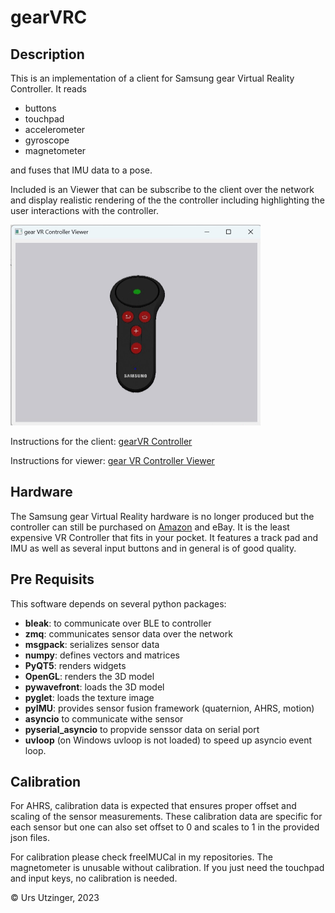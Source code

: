 # gearVRC 

## Description
This is an implementation of a client for Samsung gear Virtual Reality Controller. It reads

- buttons
- touchpad
- accelerometer
- gyroscope
- magnetometer

and fuses that IMU data to a pose.

Included is an Viewer that can be subscribe to the client over the network and display
realistic rendering of the the controller including highlighting the user interactions
with the controller.

<img src="./assets/gearVRCviewer.jpg" alt="gearVRC Viewer" width="400" height="321">

Instructions for the client: [gearVR Controller](./READMEclient.md)

Instructions for viewer: [gear VR Controller Viewer](./READMEviewer.md)

## Hardware
The Samsung gear Virtual Reality hardware is no longer produced but the controller can still be purchased on [Amazon](https://a.co/d/3ZQBLsD) and eBay. It is the least expensive VR Controller that fits in your pocket. It features a track pad and IMU as well as several input buttons and in general is of good quality.

## Pre Requisits
This software depends on several python packages:

- **bleak**: to communicate over BLE to controller
- **zmq**: communicates sensor data over the network 
- **msgpack**: serializes sensor data
- **numpy**: defines vectors and matrices
- **PyQT5**: renders widgets
- **OpenGL**: renders the 3D model
- **pywavefront**: loads the 3D model
- **pyglet**: loads the texture image
- **pyIMU**: provides sensor fusion framework (quaternion, AHRS, motion)
- **asyncio** to communicate withe sensor
- **pyserial_asyncio** to propvide senssor data on serial port
- **uvloop** (on Windows uvloop is not loaded) to speed up asyncio event loop.


## Calibration
For AHRS, calibration data is expected that ensures proper offset and scaling of the sensor measurements. These calibration data are specific for each sensor but one can also set offset to 0 and scales to 1 in the provided json files.

For calibration please check freeIMUCal in my repositories.
The magnetometer is unusable without calibration. If you just need the touchpad and input keys, no calibration is needed.

&copy; Urs Utzinger, 2023